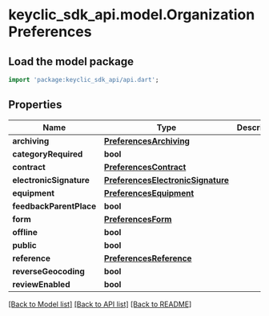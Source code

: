 # keyclic_sdk_api.model.OrganizationPreferences

## Load the model package
```dart
import 'package:keyclic_sdk_api/api.dart';
```

## Properties
Name | Type | Description | Notes
------------ | ------------- | ------------- | -------------
**archiving** | [**PreferencesArchiving**](PreferencesArchiving.md) |  | [optional] 
**categoryRequired** | **bool** |  | [optional] 
**contract** | [**PreferencesContract**](PreferencesContract.md) |  | [optional] 
**electronicSignature** | [**PreferencesElectronicSignature**](PreferencesElectronicSignature.md) |  | [optional] 
**equipment** | [**PreferencesEquipment**](PreferencesEquipment.md) |  | [optional] 
**feedbackParentPlace** | **bool** |  | [optional] 
**form** | [**PreferencesForm**](PreferencesForm.md) |  | [optional] 
**offline** | **bool** |  | [optional] 
**public** | **bool** |  | [optional] 
**reference** | [**PreferencesReference**](PreferencesReference.md) |  | [optional] 
**reverseGeocoding** | **bool** |  | [optional] 
**reviewEnabled** | **bool** |  | [optional] 

[[Back to Model list]](../README.md#documentation-for-models) [[Back to API list]](../README.md#documentation-for-api-endpoints) [[Back to README]](../README.md)


